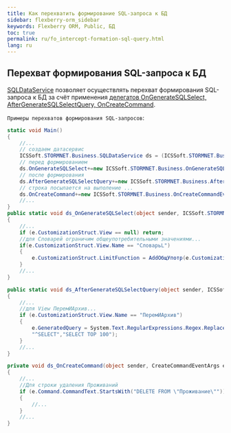 ```yaml
---
title: Как перехватить формирование SQL-запроса к БД
sidebar: flexberry-orm_sidebar
keywords: Flexberry ORM, Public, БД
toc: true
permalink: ru/fo_intercept-formation-sql-query.html
lang: ru
---
```


## Перехват формирования SQL-запроса к БД

[SQLDataService](fo_sql-data-service.html) позволяет осуществлять перехват формирования SQL-запроса к БД за счёт применения [делегатов OnGenerateSQLSelect, AfterGenerateSQLSelectQuery, OnCreateCommand](fo_sql-data-service.html). 

`Примеры перехватов формирования SQL-запросов`:

``` csharp
static void Main()
{
    //...
    // создаем датасервис
    ICSSoft.STORMNET.Business.SQLDataService ds = (ICSSoft.STORMNET.Business.SQLDataService)ICSSoft.STORMNET.Business.DataServiceProvider.DataService; 
    // перед формированием 
    ds.OnGenerateSQLSelect+=new ICSSoft.STORMNET.Business.OnGenerateSQLSelectEventHandler(ds_OnGenerateSQLSelect);  
    // после формирования
    ds.AfterGenerateSQLSelectQuery+=new ICSSoft.STORMNET.Business.AfterGenerateSQLSelectQueryEventHandler(ds_AfterGenerateSQLSelectQuery); 
    // строка посылается на выполение ...
    ds.OnCreateCommand+=new ICSSoft.STORMNET.Business.OnCreateCommandEventHandler(ds_OnCreateCommand);
    //...
} 
public static void ds_OnGenerateSQLSelect(object sender, ICSSoft.STORMNET.Business.GenerateSQLSelectQueryEventArgs e)
{
    //...
    if (e.CustomizationStruct.View == null) return;
    //для Словарей ограничим общеупотребительными значениями...
    if(e.CustomizationStruct.View.Name == "СловарьL")
    {
        e.CustomizationStruct.LimitFunction = AddОбщУпотр(e.CustomizationStruct.LimitFunction);
    }
    //...
}

public static void ds_AfterGenerateSQLSelectQuery(object sender, ICSSoft.STORMNET.Business.GenerateSQLSelectQueryEventArgs e)
{
    //...
    //для View ПеремИАрхив...
    if (e.CustomizationStruct.View.Name == "ПеремИАрхив")
    {
        e.GeneratedQuery = System.Text.RegularExpressions.Regex.Replace(e.GeneratedQuery.ToUpper(),
        "^SELECT","SELECT TOP 100"); 
    }
    //...
}

private void ds_OnCreateCommand(object sender, CreateCommandEventArgs e)
{
    //...
    //Для строки удаления Проживаний
    if (e.Command.CommandText.StartsWith("DELETE FROM \"Проживание\""))
    {
        //...
    }
    //...
}
```

